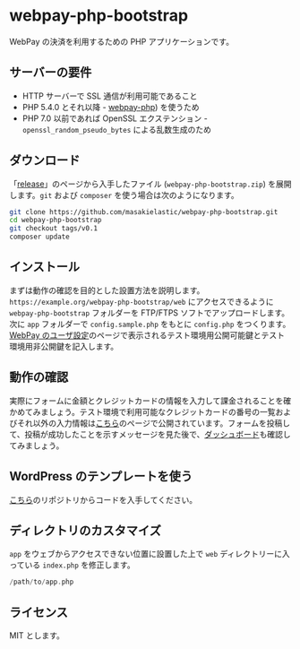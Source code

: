 # webpay-php-bootstrap

WebPay の決済を利用するための PHP アプリケーションです。

## サーバーの要件

  * HTTP サーバーで SSL 通信が利用可能であること
  * PHP 5.4.0 とそれ以降 - [webpay-php](https://github.com/webpay/webpay-php)) を使うため
  * PHP 7.0 以前であれば OpenSSL エクステンション - `openssl_random_pseudo_bytes` による乱数生成のため

## ダウンロード

「[release](https://github.com/masakielastic/webpay-php-bootstrap/releases)」のページから入手したファイル (`webpay-php-bootstrap.zip`) を展開します。`git` および `composer` を使う場合は次のようになります。

```bash
git clone https://github.com/masakielastic/webpay-php-bootstrap.git
cd webpay-php-bootstrap
git checkout tags/v0.1
composer update
```

## インストール

まずは動作の確認を目的とした設置方法を説明します。`https://example.org/webpay-php-bootstrap/web` にアクセスできるように `webpay-php-bootstrap` フォルダーを FTP/FTPS ソフトでアップロードします。次に `app` フォルダーで `config.sample.php` をもとに `config.php` をつくります。[WebPay のユーザ設定](https://webpay.jp/settings)のページで表示されるテスト環境用公開可能鍵とテスト環境用非公開鍵を記入します。

## 動作の確認

実際にフォームに金額とクレジットカードの情報を入力して課金されることを確かめてみましょう。テスト環境で利用可能なクレジットカードの番号の一覧およびそれ以外の入力情報は[こちら](https://webpay.jp/docs/mock_cards)のページで公開されています。フォームを投稿して、投稿が成功したことを示すメッセージを見た後で、[ダッシュボード](https://webpay.jp/test/dashboard)も確認してみましょう。

## WordPress のテンプレートを使う

[こちら](https://github.com/masakielastic/webpay-php-bootstrap-wp-view)のリポジトリからコードを入手してください。

## ディレクトリのカスタマイズ

`app` をウェブからアクセスできない位置に設置した上で `web` ディレクトリーに入っている `index.php` を修正します。

```php
/path/to/app.php
```

## ライセンス

MIT とします。
